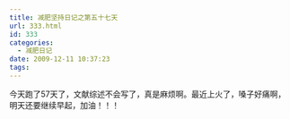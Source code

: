```yaml
---
title: 减肥坚持日记之第五十七天
url: 333.html
id: 333
categories:
  - 减肥日记
date: 2009-12-11 10:37:23
tags:
---
```


今天跑了57天了，文献综述不会写了，真是麻烦啊。最近上火了，嗓子好痛啊，明天还要继续早起，加油！！！